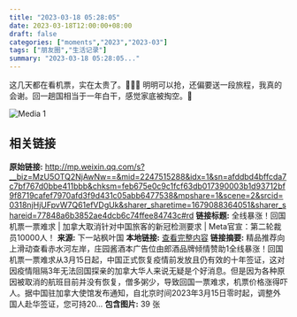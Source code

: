 ```yaml
---
title: "2023-03-18 05:28:05"
date: 2023-03-18T12:00:00+08:00
draft: false
categories: ["moments","2023","2023-03"]
tags: ["朋友圈","生活记录"]
summary: "2023-03-18 05:28:05..."
---
```


这几天都在看机票，实在太贵了。💸💸💸 明明可以抢，还偏要送一段旅程，我真的会谢。回一趟国相当于一年白干，感觉家底被掏空。🥹

![Media 1](/Moments/photos/2023-03-18/202303180528050.jpg)

## 相关链接

**原始链接:** http://mp.weixin.qq.com/s?__biz=MzU5OTQ2NjAwNw==&mid=2247515288&idx=1&sn=afddbd4bffcda7c7bf767d0bbe411bbb&chksm=feb675e0c9c1fcf63db017390003b1d93712bf9f8719cafef7970afd3f9d431c05abb6477538&mpshare=1&scene=2&srcid=0318njHjUFpvW7Q61efVDgUk&sharer_sharetime=1679088364051&sharer_shareid=77848a6b3852ae4dcb6c74ffee84743c#rd
**链接标题:** 全线暴涨！回国机票一票难求 | 加拿大取消针对中国旅客的新冠检测要求 | Meta官宣：第二轮裁员10000人！
**来源:** 下一站枫叶国
**本地链接:** [查看完整内容](/link_content/2023/03/2023-03-18-2/link_content/)
**链接摘要:** 精品推荐向上滑动查看赤水河左岸，庄园酱酒本广告位由郎酒品牌倾情赞助1全线暴涨！回国机票一票难求从3月15日起，中国正式恢复疫情前发放且仍有效的十年签证，这对因疫情阻隔3年无法回国探亲的加拿大华人来说无疑是个好消息。但是因为各种原因被取消的航班目前并没有恢复，僧多粥少，导致回国一票难求，机票价格涨得吓人。据中国驻加拿大使馆发布通知，自北京时间2023年3月15日零时起，调整外国人赴华签证，您可持20...
**包含图片:** 39 张

